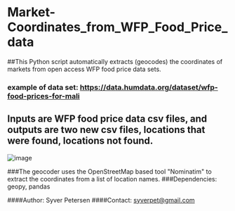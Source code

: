 # Market-Coordinates_from_WFP_Food_Price_data
##This Python script automatically extracts (geocodes) the coordinates of markets from open access WFP food price data sets. 
### example of data set: https://data.humdata.org/dataset/wfp-food-prices-for-mali

## Inputs are WFP food price data csv files, and outputs are two new csv files, locations that were found, locations not found. 

![image](https://user-images.githubusercontent.com/78020605/118402808-7839bf00-b663-11eb-9c7d-31104509fd03.png)

###The geocoder uses the OpenStreetMap based  tool "Nominatim" to extract the coordinates from a list of location names. 
###Dependencies: geopy, pandas

####Author: Syver Petersen
####Contact: syverpet@gmail.com
